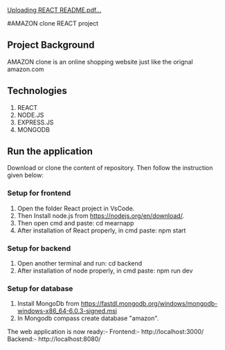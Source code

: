 [Uploading REACT README.pdf…]()

#AMAZON clone REACT project

## Project Background
AMAZON clone is an online shopping website just like the orignal amazon.com

## Technologies
1. REACT
2. NODE.JS
3. EXPRESS.JS
4. MONGODB

## Run the application
Download or clone the content of repository. Then follow the instruction given below:

### Setup for frontend
1. Open the folder React project in VsCode.
2. Then Install node.js from https://nodejs.org/en/download/.
3. Then open cmd and paste: cd mearnapp
4. After installation of React properly, in cmd paste: npm start

### Setup for backend
1. Open another terminal and run: cd backend 
2. After installation of node properly, in cmd paste: npm run dev

### Setup for database
1. Install MongoDb from https://fastdl.mongodb.org/windows/mongodb-windows-x86_64-6.0.3-signed.msi
2. In Mongodb compass create database "amazon".

The web application is now ready:- Frontend:- http://localhost:3000/
                                   Backend:- http://localhost:8080/




